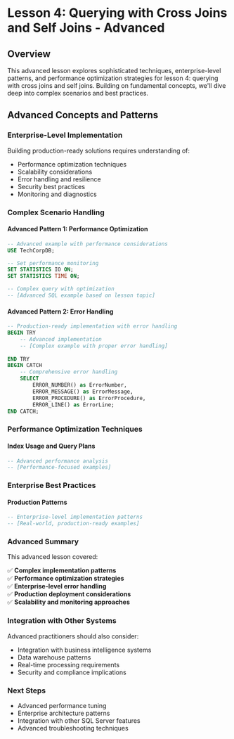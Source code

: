 # Lesson 4: Querying with Cross Joins and Self Joins - Advanced

## Overview
This advanced lesson explores sophisticated techniques, enterprise-level patterns, and performance optimization strategies for lesson 4: querying with cross joins and self joins. Building on fundamental concepts, we'll dive deep into complex scenarios and best practices.

## Advanced Concepts and Patterns

### Enterprise-Level Implementation
Building production-ready solutions requires understanding of:

- Performance optimization techniques
- Scalability considerations  
- Error handling and resilience
- Security best practices
- Monitoring and diagnostics

### Complex Scenario Handling

#### Advanced Pattern 1: Performance Optimization
```sql
-- Advanced example with performance considerations
USE TechCorpDB;

-- Set performance monitoring
SET STATISTICS IO ON;
SET STATISTICS TIME ON;

-- Complex query with optimization
-- [Advanced SQL example based on lesson topic]
```

#### Advanced Pattern 2: Error Handling
```sql
-- Production-ready implementation with error handling
BEGIN TRY
    -- Advanced implementation
    -- [Complex example with proper error handling]
    
END TRY
BEGIN CATCH
    -- Comprehensive error handling
    SELECT 
        ERROR_NUMBER() as ErrorNumber,
        ERROR_MESSAGE() as ErrorMessage,
        ERROR_PROCEDURE() as ErrorProcedure,
        ERROR_LINE() as ErrorLine;
END CATCH;
```

### Performance Optimization Techniques

#### Index Usage and Query Plans
```sql
-- Advanced performance analysis
-- [Performance-focused examples]
```

### Enterprise Best Practices

#### Production Patterns
```sql
-- Enterprise-level implementation patterns
-- [Real-world, production-ready examples]
```

### Advanced Summary

This advanced lesson covered:

✅ **Complex implementation patterns**  
✅ **Performance optimization strategies**  
✅ **Enterprise-level error handling**  
✅ **Production deployment considerations**  
✅ **Scalability and monitoring approaches**  

### Integration with Other Systems

Advanced practitioners should also consider:
- Integration with business intelligence systems
- Data warehouse patterns
- Real-time processing requirements
- Security and compliance implications

### Next Steps
- Advanced performance tuning
- Enterprise architecture patterns
- Integration with other SQL Server features
- Advanced troubleshooting techniques
